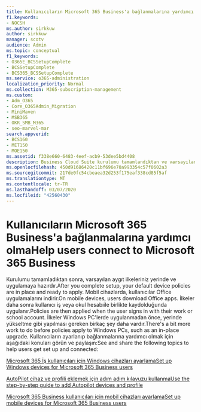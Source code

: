```yaml
---
title: Kullanıcıların Microsoft 365 Business'a bağlanmalarına yardımcı olma
f1.keywords:
- NOCSH
ms.author: sirkkuw
author: sirkkuw
manager: scotv
audience: Admin
ms.topic: conceptual
f1_keywords:
- O365E_BCSSetupComplete
- BCSSetupComplete
- BCS365_BCSSetupComplete
ms.service: o365-administration
localization_priority: Normal
ms.collection: M365-subscription-management
ms.custom:
- Adm_O365
- Core_O365Admin_Migration
- MiniMaven
- MSB365
- OKR_SMB_M365
- seo-marvel-mar
search.appverid:
- BCS160
- MET150
- MOE150
ms.assetid: f338e660-6483-4eef-acb9-53dee5bd4408
description: Business Cloud Suite kurulumu tamamlandıktan ve varsayılan cihaz ilkeleriniz uygulandıktan ve uygulanmaya hazır olduktan sonra ne beklemeniz gerektiğini öğrenin.
ms.openlocfilehash: 450d91686420c11bf696e70a993354c57f0602a3
ms.sourcegitcommit: 217de0fc54cbeaea32d253f175eaf338cd85f5af
ms.translationtype: MT
ms.contentlocale: tr-TR
ms.lasthandoff: 03/07/2020
ms.locfileid: "42560430"
---
```

# <a name="help-users-connect-to-microsoft-365-business"></a><span data-ttu-id="f53ba-103">Kullanıcıların Microsoft 365 Business'a bağlanmalarına yardımcı olma</span><span class="sxs-lookup"><span data-stu-id="f53ba-103">Help users connect to Microsoft 365 Business</span></span>

<span data-ttu-id="f53ba-104">Kurulumu tamamladıktan sonra, varsayılan aygıt ilkeleriniz yerinde ve uygulamaya hazırdır.</span><span class="sxs-lookup"><span data-stu-id="f53ba-104">After you complete setup, your default device policies are in place and ready to apply.</span></span> <span data-ttu-id="f53ba-105">Mobil cihazlarda, kullanıcılar Office uygulamalarını indirir.</span><span class="sxs-lookup"><span data-stu-id="f53ba-105">On mobile devices, users download Office apps.</span></span> <span data-ttu-id="f53ba-106">İlkeler daha sonra kullanıcı iş veya okul hesabıile birlikte kaydolduğunda uygulanır.</span><span class="sxs-lookup"><span data-stu-id="f53ba-106">Policies are then applied when the user signs in with their work or school account.</span></span> <span data-ttu-id="f53ba-107">İlkeler Windows PC'lerde uygulanmadan önce, yerinde yükseltme gibi yapılması gereken birkaç şey daha vardır.</span><span class="sxs-lookup"><span data-stu-id="f53ba-107">There's a bit more work to do before policies apply to Windows PCs, such as an in-place upgrade.</span></span> <span data-ttu-id="f53ba-108">Kullanıcıların ayarlanıp bağlanmalarına yardımcı olmak için aşağıdaki konuları görün ve paylaşın:</span><span class="sxs-lookup"><span data-stu-id="f53ba-108">See and share the following topics to help users get set up and connected:</span></span>
  
[<span data-ttu-id="f53ba-109">Microsoft 365 İş kullanıcıları için Windows cihazları ayarlama</span><span class="sxs-lookup"><span data-stu-id="f53ba-109">Set up Windows devices for Microsoft 365 Business users</span></span>](set-up-windows-devices.md)
  
[<span data-ttu-id="f53ba-110">AutoPilot cihaz ve profili eklemek için adım adım kılavuzu kullanma</span><span class="sxs-lookup"><span data-stu-id="f53ba-110">Use the step-by-step guide to add Autopilot devices and profile</span></span>](add-autopilot-devices-and-profile.md)
  
[<span data-ttu-id="f53ba-111">Microsoft 365 Business kullanıcıları için mobil cihazları ayarlama</span><span class="sxs-lookup"><span data-stu-id="f53ba-111">Set up mobile devices for Microsoft 365 Business users</span></span>](set-up-mobile-devices.md)
  

